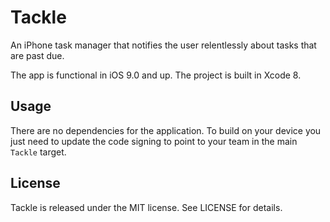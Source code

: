 # Tackle

An iPhone task manager that notifies the user relentlessly about tasks that are past due.

The app is functional in iOS 9.0 and up. The project is built in Xcode 8.

## Usage

There are no dependencies for the application. To build on your device you just need to update the code signing to point to your team in the main `Tackle` target.

## License

Tackle is released under the MIT license. See LICENSE for details.
